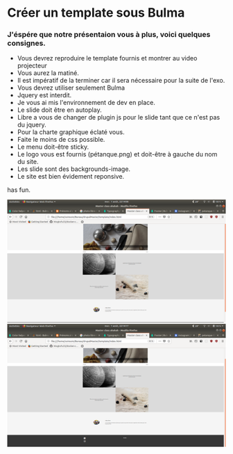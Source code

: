 # Créer un template sous Bulma

### J'éspére que notre présentaion vous à plus, voici quelques consignes.

- Vous devrez reproduire le template fournis et montrer au video projecteur
- Vous aurez la matiné.
- Il est impératif de la terminer car il sera nécessaire pour la suite de l'exo.
- Vous devrez utiliser seulement Bulma
- Jquery est interdit.
- Je vous ai mis l'environnement de dev en place.
- Le slide doit être en autoplay.
- Libre a vous de changer de plugin js pour le slide tant que ce n'est pas du jquery.
- Pour la charte graphique éclaté vous.
- Faite le moins de css possible.
- Le menu doit-être sticky.
- Le logo vous est fournis (pétanque.png) et doit-être à gauche du nom du site.
- Les slide sont des backgrounds-image.
- Le site est bien évidement reponsive.

has fun.

![picture](pngTemplate/haut.png)
![picture](pngTemplate/bas.png)